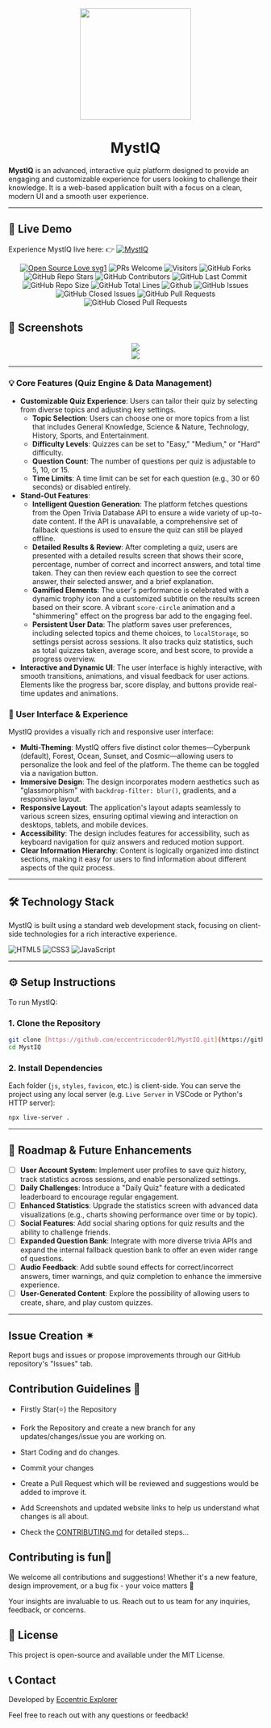 <div align="center"><img src="M.png" style="width: 220px; height: 220px;" /></div>

# <div align="center">MystIQ</div>

**MystIQ** is an advanced, interactive quiz platform designed to provide an engaging and customizable experience for users looking to challenge their knowledge. It is a web-based application built with a focus on a clean, modern UI and a smooth user experience.

---

## 🚀 Live Demo

Experience MystIQ live here: 
👉 [![**MystIQ**](https://img.shields.io/badge/View-Live%20Demo-indigo?style=for-the-badge)](https://eccentriccoder01.github.io/MystIQ)

 <div align="center">
 <p>

[![Open Source Love svg1](https://badges.frapsoft.com/os/v1/open-source.svg?v=103)](https://github.com/ellerbrock/open-source-badges/)
![PRs Welcome](https://img.shields.io/badge/PRs-Welcome-brightgreen.svg?style=flat)
![Visitors](https://api.visitorbadge.io/api/Visitors?path=eccentriccoder01%2FMystIQ%20&countColor=%23263759&style=flat)
![GitHub Forks](https://img.shields.io/github/forks/eccentriccoder01/MystIQ)
![GitHub Repo Stars](https://img.shields.io/github/stars/eccentriccoder01/MystIQ)
![GitHub Contributors](https://img.shields.io/github/contributors/eccentriccoder01/MystIQ)
![GitHub Last Commit](https://img.shields.io/github/last-commit/eccentriccoder01/MystIQ)
![GitHub Repo Size](https://img.shields.io/github/repo-size/eccentriccoder01/MystIQ)
![GitHub Total Lines](https://sloc.xyz/github/eccentriccoder01/MystIQ)
![Github](https://img.shields.io/github/license/eccentriccoder01/MystIQ)
![GitHub Issues](https://img.shields.io/github/issues/eccentriccoder01/MystIQ)
![GitHub Closed Issues](https://img.shields.io/github/issues-closed-raw/eccentriccoder01/MystIQ)
![GitHub Pull Requests](https://img.shields.io/github/issues-pr/eccentriccoder01/MystIQ)
![GitHub Closed Pull Requests](https://img.shields.io/github/issues-pr-closed/eccentriccoder01/MystIQ)
 </p>
 </div>

## 📸 Screenshots

<div align="center"><img src="App1.png"/></div>
<div align="center"><img src="App2.png"/></div>

---

### 💡 Core Features (Quiz Engine & Data Management)

* **Customizable Quiz Experience**: Users can tailor their quiz by selecting from diverse topics and adjusting key settings.
    * **Topic Selection**: Users can choose one or more topics from a list that includes General Knowledge, Science & Nature, Technology, History, Sports, and Entertainment.
    * **Difficulty Levels**: Quizzes can be set to "Easy," "Medium," or "Hard" difficulty.
    * **Question Count**: The number of questions per quiz is adjustable to 5, 10, or 15.
    * **Time Limits**: A time limit can be set for each question (e.g., 30 or 60 seconds) or disabled entirely.
* **Stand-Out Features**:
    * **Intelligent Question Generation**: The platform fetches questions from the Open Trivia Database API to ensure a wide variety of up-to-date content. If the API is unavailable, a comprehensive set of fallback questions is used to ensure the quiz can still be played offline.
    * **Detailed Results & Review**: After completing a quiz, users are presented with a detailed results screen that shows their score, percentage, number of correct and incorrect answers, and total time taken. They can then review each question to see the correct answer, their selected answer, and a brief explanation.
    * **Gamified Elements**: The user's performance is celebrated with a dynamic trophy icon and a customized subtitle on the results screen based on their score. A vibrant `score-circle` animation and a "shimmering" effect on the progress bar add to the engaging feel.
    * **Persistent User Data**: The platform saves user preferences, including selected topics and theme choices, to `localStorage`, so settings persist across sessions. It also tracks quiz statistics, such as total quizzes taken, average score, and best score, to provide a progress overview.
* **Interactive and Dynamic UI**: The user interface is highly interactive, with smooth transitions, animations, and visual feedback for user actions. Elements like the progress bar, score display, and buttons provide real-time updates and animations.

### 🎨 User Interface & Experience

MystIQ provides a visually rich and responsive user interface:

* **Multi-Theming**: MystIQ offers five distinct color themes—Cyberpunk (default), Forest, Ocean, Sunset, and Cosmic—allowing users to personalize the look and feel of the platform. The theme can be toggled via a navigation button.
* **Immersive Design**: The design incorporates modern aesthetics such as "glassmorphism" with `backdrop-filter: blur()`, gradients, and a responsive layout.
* **Responsive Layout**: The application's layout adapts seamlessly to various screen sizes, ensuring optimal viewing and interaction on desktops, tablets, and mobile devices.
* **Accessibility**: The design includes features for accessibility, such as keyboard navigation for quiz answers and reduced motion support.
* **Clear Information Hierarchy**: Content is logically organized into distinct sections, making it easy for users to find information about different aspects of the quiz process.

---

## 🛠️ Technology Stack

MystIQ is built using a standard web development stack, focusing on client-side technologies for a rich interactive experience.

![HTML5](https://img.shields.io/badge/HTML5-E34F26?style=for-the-badge&logo=html5&logoColor=white)
![CSS3](https://img.shields.io/badge/CSS3-1572B6?style=for-the-badge&logo=css3&logoColor=white)
![JavaScript](https://img.shields.io/badge/JavaScript-FFD600?style=for-the-badge&logo=javascript&logoColor=black)

---

## ⚙️ Setup Instructions

To run MystIQ:

### 1. Clone the Repository

```bash
git clone [https://github.com/eccentriccoder01/MystIQ.git](https://github.com/eccentriccoder01/MystIQ.git)
cd MystIQ
````

### 2\. Install Dependencies

Each folder (`js`, `styles`, `favicon`, etc.) is client-side. You can serve the project using any local server (e.g. `Live Server` in VSCode or Python's HTTP server):

```bash
npx live-server .
```
-----

## 🚧 Roadmap & Future Enhancements

* [ ] **User Account System**: Implement user profiles to save quiz history, track statistics across sessions, and enable personalized settings.
* [ ] **Daily Challenges**: Introduce a "Daily Quiz" feature with a dedicated leaderboard to encourage regular engagement.
* [ ] **Enhanced Statistics**: Upgrade the statistics screen with advanced data visualizations (e.g., charts showing performance over time or by topic).
* [ ] **Social Features**: Add social sharing options for quiz results and the ability to challenge friends.
* [ ] **Expanded Question Bank**: Integrate with more diverse trivia APIs and expand the internal fallback question bank to offer an even wider range of questions.
* [ ] **Audio Feedback**: Add subtle sound effects for correct/incorrect answers, timer warnings, and quiz completion to enhance the immersive experience.
* [ ] **User-Generated Content**: Explore the possibility of allowing users to create, share, and play custom quizzes.

---

## Issue Creation ✴

Report bugs and issues or propose improvements through our GitHub repository's "Issues" tab.

## Contribution Guidelines 📑

- Firstly Star(⭐) the Repository
- Fork the Repository and create a new branch for any updates/changes/issue you are working on.
- Start Coding and do changes.
- Commit your changes
- Create a Pull Request which will be reviewed and suggestions would be added to improve it.
- Add Screenshots and updated website links to help us understand what changes is all about.

- Check the [CONTRIBUTING.md](CONTRIBUTING.md) for detailed steps...

## Contributing is fun🧡

We welcome all contributions and suggestions!
Whether it's a new feature, design improvement, or a bug fix - your voice matters 💜

Your insights are invaluable to us. Reach out to us team for any inquiries, feedback, or concerns.

## 📄 License

This project is open-source and available under the MIT License.

## 📞 Contact

Developed by [Eccentric Explorer](https://eccentriccoder01.github.io/Me)

Feel free to reach out with any questions or feedback\!